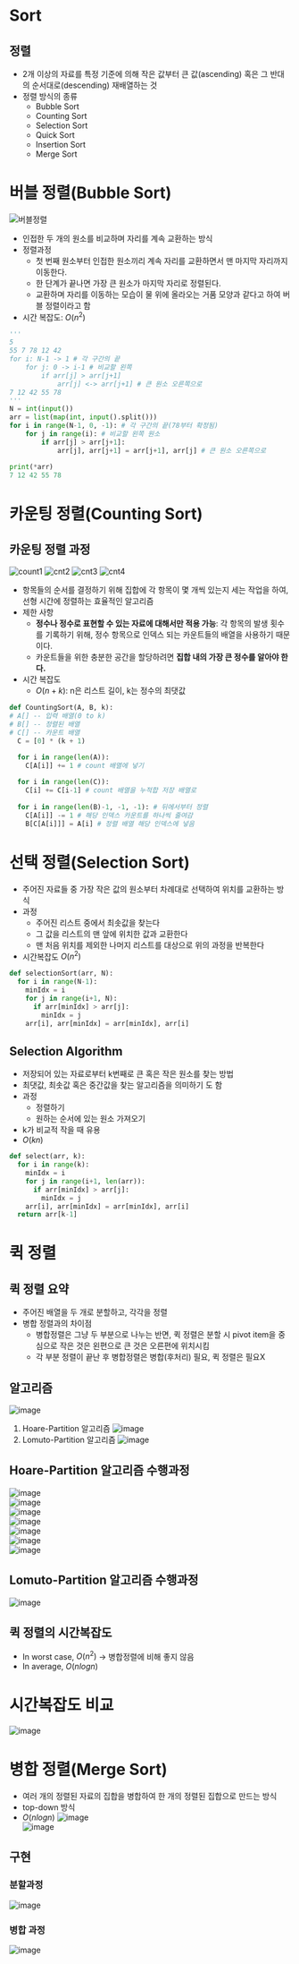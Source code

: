 # Sort
## 정렬
- 2개 이상의 자료를 특정 기준에 의해 작은 값부터 큰 값(ascending) 혹은 그 반대의 순서대로(descending) 재배열하는 것
- 정렬 방식의 종류
  - Bubble Sort
  - Counting Sort
  - Selection Sort
  - Quick Sort
  - Insertion Sort
  - Merge Sort

# 버블 정렬(Bubble Sort)
![버블정렬](https://user-images.githubusercontent.com/108309396/216204091-3d5a0582-01bf-4e5d-98be-dbf5f8589be9.png)
- 인접한 두 개의 원소를 비교하며 자리를 계속 교환하는 방식
- 정렬과정
  - 첫 번째 원소부터 인접한 원소끼리 계속 자리를 교환하면서 맨 마지막 자리까지 이동한다.
  - 한 단계가 끝나면 가장 큰 원소가 마지막 자리로 정렬된다.
  - 교환하며 자리를 이동하는 모습이 물 위에 올라오는 거품 모양과 같다고 하여 버블 정렬이라고 함
- 시간 복잡도: $O(n^2)$  
```python
'''
5
55 7 78 12 42
for i: N-1 -> 1 # 각 구간의 끝
    for j: 0 -> i-1 # 비교할 왼쪽
        if arr[j] > arr[j+1]
            arr[j] <-> arr[j+1] # 큰 원소 오른쪽으로
7 12 42 55 78
'''
N = int(input())
arr = list(map(int, input().split()))
for i in range(N-1, 0, -1): # 각 구간의 끝(78부터 확정됨)
    for j in range(i): # 비교할 왼쪽 원소
        if arr[j] > arr[j+1]:
            arr[j], arr[j+1] = arr[j+1], arr[j] # 큰 원소 오른쪽으로

print(*arr)
7 12 42 55 78
```

# 카운팅 정렬(Counting Sort)
## 카운팅 정렬 과정
![count1](https://user-images.githubusercontent.com/108309396/216209161-8da8d33a-48f7-46d3-84eb-a0741b9ce214.png)
![cnt2](https://user-images.githubusercontent.com/108309396/216209163-915e5098-3be8-44a1-be0d-bcf7e3c212a3.png)
![cnt3](https://user-images.githubusercontent.com/108309396/216209166-14964c75-47ec-435e-b554-8a856497e9db.png)
![cnt4](https://user-images.githubusercontent.com/108309396/216209170-82079505-5c6d-466a-923d-4678e7bd4b78.png)  
- 항목들의 순서를 결정하기 위해 집합에 각 항목이 몇 개씩 있는지 세는 작업을 하여, 선형 시간에 정렬하는 효율적인 알고리즘
- 제한 사항
  - **정수나 정수로 표현할 수 있는 자료에 대해서만 적용 가능**: 각 항목의 발생 횟수를 기록하기 위해, 정수 항목으로 인덱스 되는 카운트들의 배열을 사용하기 때문이다.
  - 카운트들을 위한 충분한 공간을 할당하려면 **집합 내의 가장 큰 정수를 알아야 한다.**
- 시간 복잡도
  - $O(n+k)$: n은 리스트 길이, k는 정수의 최댓값
```python
def CountingSort(A, B, k):
# A[] -- 입력 배열(0 to k)
# B[] -- 정렬된 배열
# C[] -- 카운트 배열
  C = [0] * (k + 1)

  for i in range(len(A)):
    C[A[i]] += 1 # count 배열에 넣기
  
  for i in range(len(C)):
    C[i] += C[i-1] # count 배열을 누적합 저장 배열로
  
  for i in range(len(B)-1, -1, -1): # 뒤에서부터 정렬
    C[A[i]] -= 1 # 해당 인덱스 카운트를 하나씩 줄여감 
    B[C[A[i]]] = A[i] # 정렬 배열 해당 인덱스에 넣음
```

# 선택 정렬(Selection Sort)
- 주어진 자료들 중 가장 작은 값의 원소부터 차례대로 선택하여 위치를 교환하는 방식
- 과정
  - 주어진 리스트 중에서 최솟값을 찾는다
  - 그 값을 리스트의 맨 앞에 위치한 값과 교환한다
  - 맨 처음 위치를 제외한 나머지 리스트를 대상으로 위의 과정을 반복한다
- 시간복잡도 $O(n^2)$ 
```python
def selectionSort(arr, N):
  for i in range(N-1):
    minIdx = i
    for j in range(i+1, N):
      if arr[minIdx] > arr[j]:
        minIdx = j
    arr[i], arr[minIdx] = arr[minIdx], arr[i]
``` 

## Selection Algorithm
- 저장되어 있는 자료로부터 k번째로 큰 혹은 작은 원소를 찾는 방법
- 최댓값, 최솟값 혹은 중간값을 찾는 알고리즘을 의미하기 도 함
- 과정
  - 정렬하기
  - 원하는 순서에 있는 원소 가져오기
- k가 비교적 작을 때 유용 
- $O(kn)$  
```python
def select(arr, k):
  for i in range(k):
    minIdx = i
    for j in range(i+1, len(arr)):
      if arr[minIdx] > arr[j]:
        minIdx = j
    arr[i], arr[minIdx] = arr[minIdx], arr[i]
  return arr[k-1]
``` 

# 퀵 정렬
## 퀵 정렬 요약
- 주어진 배열을 두 개로 분할하고, 각각을 정렬
- 병합 정렬과의 차이점
  - 병합정렬은 그냥 두 부분으로 나누는 반면, 퀵 정렬은 분할 시 pivot item을 중심으로 작은 것은 왼편으로 큰 것은 오른편에 위치시킴
  - 각 부분 정렬이 끝난 후 병합정렬은 병합(후처리) 필요, 퀵 정렬은 필요X

## 알고리즘
![image](https://user-images.githubusercontent.com/108309396/228694260-3455b1a8-d58d-41b2-af99-0179059b820c.png)  
1. Hoare-Partition 알고리즘
![image](https://user-images.githubusercontent.com/108309396/228694362-cc779300-8083-4d35-92d9-fba6ff5e4eb9.png)
2. Lomuto-Partition 알고리즘
![image](https://user-images.githubusercontent.com/108309396/228694795-eaa33ace-d590-4e4b-ad0a-c5e29eaf892d.png)


## Hoare-Partition 알고리즘 수행과정
![image](https://user-images.githubusercontent.com/108309396/228694401-a6c12482-413b-4425-a40f-d0bf3aa31329.png)  
![image](https://user-images.githubusercontent.com/108309396/228694426-3d4b21d0-48dd-489d-ae7f-75a08e037d51.png)  
![image](https://user-images.githubusercontent.com/108309396/228694564-5a7ca1d6-a905-4bc5-9197-3f3a2ce391fb.png)    
![image](https://user-images.githubusercontent.com/108309396/228694618-d4e5ba48-af0b-430b-b7a8-d62090402cd4.png)  
![image](https://user-images.githubusercontent.com/108309396/228694653-7f410165-6bab-4f0e-a3b9-de03106f1e48.png)  
![image](https://user-images.githubusercontent.com/108309396/228694681-9e8d5a01-bbfc-4df1-98aa-33bb92809dd8.png)  
![image](https://user-images.githubusercontent.com/108309396/228694719-2bb0a358-f20b-4907-8d27-9c804101ffdb.png)  

## Lomuto-Partition 알고리즘 수행과정
![image](https://user-images.githubusercontent.com/108309396/228694831-f6b88f94-cf18-4bc2-9a4b-6adae2e52883.png)  

## 퀵 정렬의 시간복잡도
- In worst case, $O(n^2)$ &rarr; 병합정렬에 비해 좋지 않음
- In average, $O(nlogn)$


# 시간복잡도 비교
![image](https://user-images.githubusercontent.com/108309396/216209392-a2834b9b-be09-47c4-be08-e23cb3f8f049.png)


# 병합 정렬(Merge Sort)
- 여러 개의 정렬된 자료의 집합을 병합하여 한 개의 정렬된 집합으로 만드는 방식
- top-down 방식
- $O(nlogn)$
![image](https://user-images.githubusercontent.com/108309396/228403475-e49ff7a0-2dab-4d6d-9e08-eaf037083457.png)  
![image](https://user-images.githubusercontent.com/108309396/228403510-b50f4ad7-49db-4630-853b-a71b3eb216f7.png)  

## 구현
### 분할과정
![image](https://user-images.githubusercontent.com/108309396/228403742-d63bdb54-9345-40f7-a5e4-177d281eff93.png)  

### 병합 과정
![image](https://user-images.githubusercontent.com/108309396/228701942-a1f8d8d2-48c9-4a23-8bc0-a5442cabb827.png)